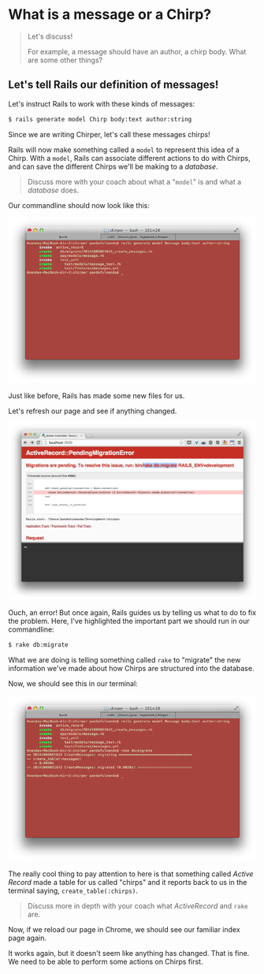 # What is a message or a Chirp?

> Let's discuss!
>
> For example, a message should have an author, a chirp body. What are some other things?


## Let's tell Rails our definition of messages!

Let's instruct Rails to work with these kinds of messages:

```bash
$ rails generate model Chirp body:text author:string
```

Since we are writing Chirper, let's call these messages chirps!

Rails will now make something called a `model` to represent this idea of a Chirp.  With a `model`, Rails can associate different actions to do with Chirps, and can save the different Chirps we'll be making to a *database*.

> Discuss more with your coach about what a "`model`" is and what a *database* does.

Our commandline should now look like this:

![](../images/terminal_model_messages.png)

Just like before, Rails has made some new files for us.

Let's refresh our page and see if anything changed.

![](../images/chrome_error_rake_db.png)

Ouch, an error!  But once again, Rails guides us by telling us what to do to fix the problem.  Here, I've highlighted the important part we should run in our commandline:

```bash
$ rake db:migrate
```

What we are doing is telling  something called `rake` to "migrate" the new information we've made about how Chirps are structured into the database.

Now, we should see this in our terminal:

![](../images/terminal_rake_db_messages.png)

The really cool thing to pay attention to here is that something called *Active Record* made a table for us called "chirps" and it reports back to us in the terminal saying,  `create_table(:chirps)`.


> Discuss more in depth with your coach what *ActiveRecord* and `rake` are.

Now, if we reload our page in Chrome, we should see our familiar index page again.

It works again, but it doesn't seem like anything has changed.  That is fine.  We need to be able to perform some actions on Chirps first.
